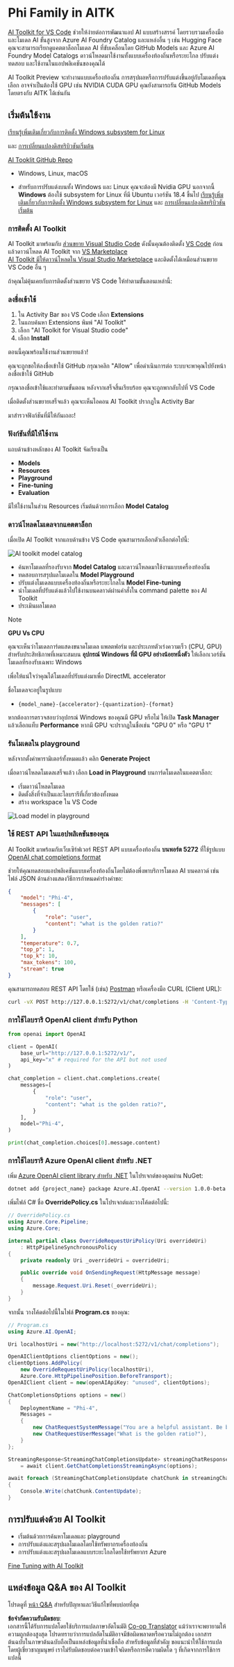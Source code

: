 <!--
CO_OP_TRANSLATOR_METADATA:
{
  "original_hash": "4951d458c0b60c02cd1e751b40903877",
  "translation_date": "2025-05-09T09:35:00+00:00",
  "source_file": "md/01.Introduction/02/05.AITK.md",
  "language_code": "th"
}
-->
# Phi Family in AITK

[AI Toolkit for VS Code](https://marketplace.visualstudio.com/items?itemName=ms-windows-ai-studio.windows-ai-studio) ช่วยให้ง่ายต่อการพัฒนาแอป AI แบบสร้างสรรค์ โดยรวบรวมเครื่องมือและโมเดล AI ขั้นสูงจาก Azure AI Foundry Catalog และแหล่งอื่น ๆ เช่น Hugging Face คุณจะสามารถเรียกดูแคตตาล็อกโมเดล AI ที่ขับเคลื่อนโดย GitHub Models และ Azure AI Foundry Model Catalogs ดาวน์โหลดมาใช้งานทั้งแบบเครื่องท้องถิ่นหรือระยะไกล ปรับแต่ง ทดสอบ และใช้งานในแอปพลิเคชันของคุณได้

AI Toolkit Preview จะทำงานแบบเครื่องท้องถิ่น การสรุปผลหรือการปรับแต่งขึ้นอยู่กับโมเดลที่คุณเลือก อาจจำเป็นต้องใช้ GPU เช่น NVIDIA CUDA GPU คุณยังสามารถรัน GitHub Models โดยตรงกับ AITK ได้เช่นกัน

## เริ่มต้นใช้งาน

[เรียนรู้เพิ่มเติมเกี่ยวกับการติดตั้ง Windows subsystem for Linux](https://learn.microsoft.com/windows/wsl/install?WT.mc_id=aiml-137032-kinfeylo)

และ [การเปลี่ยนแปลงดิสทริบิวชันเริ่มต้น](https://learn.microsoft.com/windows/wsl/install#change-the-default-linux-distribution-installed)

[AI Tooklit GitHub Repo](https://github.com/microsoft/vscode-ai-toolkit/)

- Windows, Linux, macOS
  
- สำหรับการปรับแต่งบนทั้ง Windows และ Linux คุณจะต้องมี Nvidia GPU นอกจากนี้ **Windows** ต้องใช้ subsystem for Linux ที่มี Ubuntu เวอร์ชัน 18.4 ขึ้นไป [เรียนรู้เพิ่มเติมเกี่ยวกับการติดตั้ง Windows subsystem for Linux](https://learn.microsoft.com/windows/wsl/install) และ [การเปลี่ยนแปลงดิสทริบิวชันเริ่มต้น](https://learn.microsoft.com/windows/wsl/install#change-the-default-linux-distribution-installed)

### การติดตั้ง AI Toolkit

AI Toolkit มาพร้อมกับ [ส่วนขยาย Visual Studio Code](https://code.visualstudio.com/docs/setup/additional-components#_vs-code-extensions) ดังนั้นคุณต้องติดตั้ง [VS Code](https://code.visualstudio.com/docs/setup/windows?WT.mc_id=aiml-137032-kinfeylo) ก่อน แล้วดาวน์โหลด AI Toolkit จาก [VS Marketplace](https://marketplace.visualstudio.com/items?itemName=ms-windows-ai-studio.windows-ai-studio)  
[AI Toolkit มีให้ดาวน์โหลดใน Visual Studio Marketplace](https://marketplace.visualstudio.com/items?itemName=ms-windows-ai-studio.windows-ai-studio) และติดตั้งได้เหมือนส่วนขยาย VS Code อื่น ๆ

ถ้าคุณไม่คุ้นเคยกับการติดตั้งส่วนขยาย VS Code ให้ทำตามขั้นตอนเหล่านี้:

### ลงชื่อเข้าใช้

1. ใน Activity Bar ของ VS Code เลือก **Extensions**
2. ในแถบค้นหา Extensions พิมพ์ "AI Toolkit"
3. เลือก "AI Toolkit for Visual Studio code"
4. เลือก **Install**

ตอนนี้คุณพร้อมใช้งานส่วนขยายแล้ว!

คุณจะถูกขอให้ลงชื่อเข้าใช้ GitHub กรุณาคลิก "Allow" เพื่อดำเนินการต่อ ระบบจะพาคุณไปยังหน้าลงชื่อเข้าใช้ GitHub

กรุณาลงชื่อเข้าใช้และทำตามขั้นตอน หลังจากเสร็จสิ้นเรียบร้อย คุณจะถูกพากลับไปที่ VS Code

เมื่อติดตั้งส่วนขยายเสร็จแล้ว คุณจะเห็นไอคอน AI Toolkit ปรากฏใน Activity Bar

มาสำรวจฟังก์ชันที่มีให้กันเถอะ!

### ฟังก์ชันที่มีให้ใช้งาน

แถบด้านข้างหลักของ AI Toolkit จัดเรียงเป็น  

- **Models**
- **Resources**
- **Playground**  
- **Fine-tuning**
- **Evaluation**

มีให้ใช้งานในส่วน Resources เริ่มต้นด้วยการเลือก **Model Catalog**

### ดาวน์โหลดโมเดลจากแคตตาล็อก

เมื่อเปิด AI Toolkit จากแถบด้านข้าง VS Code คุณสามารถเลือกตัวเลือกต่อไปนี้:

![AI toolkit model catalog](../../../../../translated_images/AItoolkitmodel_catalog.eee6b38a71f628501d730ffe9c2ae69b8f18706e7492ac2371423b045485996e.th.png)

- ค้นหาโมเดลที่รองรับจาก **Model Catalog** และดาวน์โหลดมาใช้งานแบบเครื่องท้องถิ่น
- ทดสอบการสรุปผลโมเดลใน **Model Playground**
- ปรับแต่งโมเดลแบบเครื่องท้องถิ่นหรือระยะไกลใน **Model Fine-tuning**
- นำโมเดลที่ปรับแต่งแล้วไปใช้งานบนคลาวด์ผ่านคำสั่งใน command palette ของ AI Toolkit
- ประเมินผลโมเดล

> [!NOTE]
>
> **GPU Vs CPU**
>
> คุณจะเห็นว่าโมเดลการ์ดแสดงขนาดโมเดล แพลตฟอร์ม และประเภทตัวเร่งความเร็ว (CPU, GPU) สำหรับประสิทธิภาพที่เหมาะสมบน **อุปกรณ์ Windows ที่มี GPU อย่างน้อยหนึ่งตัว** ให้เลือกเวอร์ชันโมเดลที่รองรับเฉพาะ Windows
>
> เพื่อให้แน่ใจว่าคุณได้โมเดลที่ปรับแต่งมาเพื่อ DirectML accelerator
>
> ชื่อโมเดลจะอยู่ในรูปแบบ
>
> - `{model_name}-{accelerator}-{quantization}-{format}`
>
> หากต้องการตรวจสอบว่าอุปกรณ์ Windows ของคุณมี GPU หรือไม่ ให้เปิด **Task Manager** แล้วเลือกแท็บ **Performance** หากมี GPU จะปรากฏในชื่อเช่น "GPU 0" หรือ "GPU 1"

### รันโมเดลใน playground

หลังจากตั้งค่าพารามิเตอร์ทั้งหมดแล้ว คลิก **Generate Project**

เมื่อดาวน์โหลดโมเดลเสร็จแล้ว เลือก **Load in Playground** บนการ์ดโมเดลในแคตตาล็อก:

- เริ่มดาวน์โหลดโมเดล
- ติดตั้งสิ่งที่จำเป็นและไลบรารีที่เกี่ยวข้องทั้งหมด
- สร้าง workspace ใน VS Code

![Load model in playground](../../../../../translated_images/AItoolkitload_model_into_playground.e442d8013c65406e69471fb4f8e4e3800505255fe1bd7aa9422f02ee715bad57.th.png)

### ใช้ REST API ในแอปพลิเคชันของคุณ

AI Toolkit มาพร้อมกับเว็บเซิร์ฟเวอร์ REST API แบบเครื่องท้องถิ่น **บนพอร์ต 5272** ที่ใช้รูปแบบ [OpenAI chat completions format](https://platform.openai.com/docs/api-reference/chat/create)  

ช่วยให้คุณทดสอบแอปพลิเคชันแบบเครื่องท้องถิ่นโดยไม่ต้องพึ่งพาบริการโมเดล AI บนคลาวด์ เช่น ไฟล์ JSON ด้านล่างแสดงวิธีการกำหนดค่าร่างคำขอ:

```json
{
    "model": "Phi-4",
    "messages": [
        {
            "role": "user",
            "content": "what is the golden ratio?"
        }
    ],
    "temperature": 0.7,
    "top_p": 1,
    "top_k": 10,
    "max_tokens": 100,
    "stream": true
}
```

คุณสามารถทดสอบ REST API โดยใช้ (เช่น) [Postman](https://www.postman.com/) หรือเครื่องมือ CURL (Client URL):

```bash
curl -vX POST http://127.0.0.1:5272/v1/chat/completions -H 'Content-Type: application/json' -d @body.json
```

### การใช้ไลบรารี OpenAI client สำหรับ Python

```python
from openai import OpenAI

client = OpenAI(
    base_url="http://127.0.0.1:5272/v1/", 
    api_key="x" # required for the API but not used
)

chat_completion = client.chat.completions.create(
    messages=[
        {
            "role": "user",
            "content": "what is the golden ratio?",
        }
    ],
    model="Phi-4",
)

print(chat_completion.choices[0].message.content)
```

### การใช้ไลบรารี Azure OpenAI client สำหรับ .NET

เพิ่ม [Azure OpenAI client library สำหรับ .NET](https://www.nuget.org/packages/Azure.AI.OpenAI/) ในโปรเจกต์ของคุณผ่าน NuGet:

```bash
dotnet add {project_name} package Azure.AI.OpenAI --version 1.0.0-beta.17
```

เพิ่มไฟล์ C# ชื่อ **OverridePolicy.cs** ในโปรเจกต์และวางโค้ดต่อไปนี้:

```csharp
// OverridePolicy.cs
using Azure.Core.Pipeline;
using Azure.Core;

internal partial class OverrideRequestUriPolicy(Uri overrideUri)
    : HttpPipelineSynchronousPolicy
{
    private readonly Uri _overrideUri = overrideUri;

    public override void OnSendingRequest(HttpMessage message)
    {
        message.Request.Uri.Reset(_overrideUri);
    }
}
```

จากนั้น วางโค้ดต่อไปนี้ในไฟล์ **Program.cs** ของคุณ:

```csharp
// Program.cs
using Azure.AI.OpenAI;

Uri localhostUri = new("http://localhost:5272/v1/chat/completions");

OpenAIClientOptions clientOptions = new();
clientOptions.AddPolicy(
    new OverrideRequestUriPolicy(localhostUri),
    Azure.Core.HttpPipelinePosition.BeforeTransport);
OpenAIClient client = new(openAIApiKey: "unused", clientOptions);

ChatCompletionsOptions options = new()
{
    DeploymentName = "Phi-4",
    Messages =
    {
        new ChatRequestSystemMessage("You are a helpful assistant. Be brief and succinct."),
        new ChatRequestUserMessage("What is the golden ratio?"),
    }
};

StreamingResponse<StreamingChatCompletionsUpdate> streamingChatResponse
    = await client.GetChatCompletionsStreamingAsync(options);

await foreach (StreamingChatCompletionsUpdate chatChunk in streamingChatResponse)
{
    Console.Write(chatChunk.ContentUpdate);
}
```


## การปรับแต่งด้วย AI Toolkit

- เริ่มต้นด้วยการค้นหาโมเดลและ playground
- การปรับแต่งและสรุปผลโมเดลโดยใช้ทรัพยากรเครื่องท้องถิ่น
- การปรับแต่งและสรุปผลโมเดลแบบระยะไกลโดยใช้ทรัพยากร Azure

[Fine Tuning with AI Toolkit](../../03.FineTuning/Finetuning_VSCodeaitoolkit.md)

## แหล่งข้อมูล Q&A ของ AI Toolkit

โปรดดูที่ [หน้า Q&A](https://github.com/microsoft/vscode-ai-toolkit/blob/main/archive/QA.md) สำหรับปัญหาและวิธีแก้ไขที่พบบ่อยที่สุด

**ข้อจำกัดความรับผิดชอบ**:  
เอกสารนี้ได้รับการแปลโดยใช้บริการแปลภาษาอัตโนมัติ [Co-op Translator](https://github.com/Azure/co-op-translator) แม้ว่าเราจะพยายามให้ความถูกต้องสูงสุด โปรดทราบว่าการแปลอัตโนมัติอาจมีข้อผิดพลาดหรือความไม่ถูกต้อง เอกสารต้นฉบับในภาษาต้นฉบับถือเป็นแหล่งข้อมูลที่น่าเชื่อถือ สำหรับข้อมูลที่สำคัญ ขอแนะนำให้ใช้การแปลโดยผู้เชี่ยวชาญมนุษย์ เราไม่รับผิดชอบต่อความเข้าใจผิดหรือการตีความผิดใด ๆ ที่เกิดจากการใช้การแปลนี้